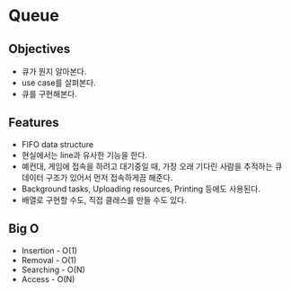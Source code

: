 # Queue

## Objectives

- 큐가 뭔지 알아본다.
- use case를 살펴본다.
- 큐를 구현해본다.

## Features

- FIFO data structure
- 현실에서는 line과 유사한 기능을 한다.
- 예컨대, 게임에 접속을 하려고 대기중일 때, 가장 오래 기다린 사람을 추적하는 큐 데이터 구조가 있어서 먼저 접속하게끔 해준다.
- Background tasks, Uploading resources, Printing 등에도 사용된다.
- 배열로 구현할 수도, 직접 클래스를 만들 수도 있다.

## Big O

- Insertion - O(1)
- Removal - O(1)
- Searching - O(N)
- Access - O(N)

